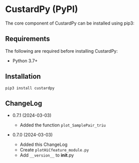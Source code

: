 # CustardPy (PyPI)

The core component of CustardPy can be installed using pip3:

## Requirements

The following are required before installing CustardPy:

- Python 3.7+

## Installation

    pip3 install custardpy

## ChangeLog

- 0.7.1 (2024-03-03)
   - Added the function `plot_SamplePair_triu`

- 0.7.0 (2024-03-03)
   - Added this ChangeLog
   - Create `plotHiCfeature_module.py`
   - Add `__version__` to __init__.py
